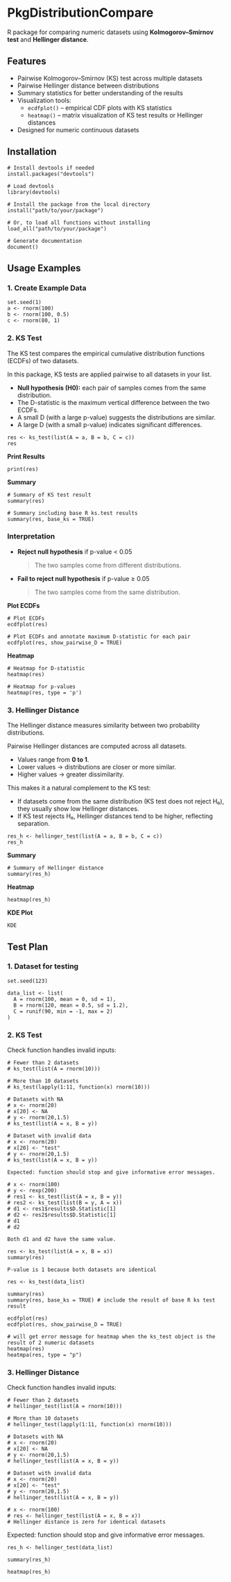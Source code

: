 # PkgDistributionCompare 

R package for comparing numeric datasets using **Kolmogorov–Smirnov test** and **Hellinger distance**.

## Features
- Pairwise Kolmogorov–Smirnov (KS) test across multiple datasets  
- Pairwise Hellinger distance between distributions  
- Summary statistics for better understanding of the results
- Visualization tools:
  - `ecdfplot()` – empirical CDF plots with KS statistics  
  - `heatmap()` – matrix visualization of KS test results or Hellinger distances  
- Designed for numeric continuous datasets 

## Installation

```{r installation, eval=FALSE}
# Install devtools if needed
install.packages("devtools")

# Load devtools
library(devtools)

# Install the package from the local directory
install("path/to/your/package")

# Or, to load all functions without installing
load_all("path/to/your/package")

# Generate documentation
document()
```

## Usage Examples

### 1. Create Example Data

```{r}
set.seed(1)
a <- rnorm(100)
b <- rnorm(100, 0.5)
c <- rnorm(80, 1)
```

### 2. KS Test

The KS test compares the empirical cumulative distribution functions (ECDFs) of two datasets.  

In this package, KS tests are applied pairwise to all datasets in your list.  
- **Null hypothesis (H0):** each pair of samples comes from the same distribution.  
- The D-statistic is the maximum vertical difference between the two ECDFs.  
- A small D (with a large p-value) suggests the distributions are similar.  
- A large D (with a small p-value) indicates significant differences.   


```{r}
res <- ks_test(list(A = a, B = b, C = c))
res
```

**Print Results**

```{r}
print(res)
```

**Summary**

```{r}
# Summary of KS test result
summary(res)

# Summary including base R ks.test results
summary(res, base_ks = TRUE)
```

### Interpretation

- **Reject null hypothesis** if p-value < 0.05  
  > The two samples come from different distributions.

- **Fail to reject null hypothesis** if p-value ≥ 0.05  
  > The two samples come from the same distribution.


**Plot ECDFs**

```{r}
# Plot ECDFs
ecdfplot(res)

# Plot ECDFs and annotate maximum D-statistic for each pair
ecdfplot(res, show_pairwise_D = TRUE)
```

**Heatmap**

```{r}
# Heatmap for D-statistic
heatmap(res)

# Heatmap for p-values
heatmap(res, type = 'p')
```

### 3. Hellinger Distance

The Hellinger distance measures similarity between two probability distributions.

Pairwise Hellinger distances are computed across all datasets.  
- Values range from **0 to 1**.  
- Lower values → distributions are closer or more similar.  
- Higher values → greater dissimilarity.  

This makes it a natural complement to the KS test:  
- If datasets come from the same distribution (KS test does not reject H₀), they usually show low Hellinger distances.  
- If KS test rejects H₀, Hellinger distances tend to be higher, reflecting separation.  


```{r}
res_h <- hellinger_test(list(A = a, B = b, C = c))
res_h
```

**Summary**

```{r}
# Summary of Hellinger distance
summary(res_h)
```

**Heatmap**

```{r}
heatmap(res_h)
```

**KDE Plot**

```{r}
KDE
```

## Test Plan

### 1. Dataset for testing

```{r}
set.seed(123)

data_list <- list(
  A = rnorm(100, mean = 0, sd = 1),
  B = rnorm(120, mean = 0.5, sd = 1.2),
  C = runif(90, min = -1, max = 2)
)

```

### 2. KS Test

Check function handles invalid inputs:

```{r}
# Fewer than 2 datasets
# ks_test(list(A = rnorm(10)))

# More than 10 datasets
# ks_test(lapply(1:11, function(x) rnorm(10)))

# Datasets with NA
# x <- rnorm(20)
# x[20] <- NA
# y <- rnorm(20,1.5)
# ks_test(list(A = x, B = y))

# Dataset with invalid data
# x <- rnorm(20)
# x[20] <- "test"
# y <- rnorm(20,1.5)
# ks_test(list(A = x, B = y))

Expected: function should stop and give informative error messages.

# x <- rnorm(100)
# y <- rexp(200)
# res1 <- ks_test(list(A = x, B = y))
# res2 <- ks_test(list(B = y, A = x))
# d1 <- res1$results$D.Statistic[1]
# d2 <- res2$results$D.Statistic[1]
# d1
# d2

Both d1 and d2 have the same value.

res <- ks_test(list(A = x, B = x))
summary(res)

P-value is 1 because both datasets are identical
```


```{r}
res <- ks_test(data_list)

summary(res)
summary(res, base_ks = TRUE) # include the result of base R ks test result

ecdfplot(res)
ecdfplot(res, show_pairwise_D = TRUE)

# will get error message for heatmap when the ks_test object is the result of 2 numeric datasets
heatmap(res)
heatmpa(res, type = "p")
```


### 3. Hellinger Distance

Check function handles invalid inputs:

```{r}
# Fewer than 2 datasets
# hellinger_test(list(A = rnorm(10)))

# More than 10 datasets
# hellinger_test(lapply(1:11, function(x) rnorm(10)))

# Datasets with NA
# x <- rnorm(20)
# x[20] <- NA
# y <- rnorm(20,1.5)
# hellinger_test(list(A = x, B = y))

# Dataset with invalid data
# x <- rnorm(20)
# x[20] <- "test"
# y <- rnorm(20,1.5)
# hellinger_test(list(A = x, B = y))

# x <- rnorm(100)
# res <- hellinger_test(list(A = x, B = x))
# Hellinger distance is zero for identical datasets
```
Expected: function should stop and give informative error messages.

```{r}
res_h <- hellinger_test(data_list)

summary(res_h)

heatmap(res_h)
```
